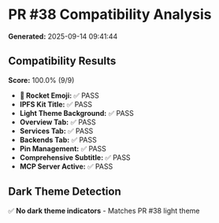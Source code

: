 # PR #38 Compatibility Analysis

**Generated:** 2025-09-14 09:41:44

## Compatibility Results
**Score:** 100.0% (9/9)

- **🚀 Rocket Emoji:** ✅ PASS
- **IPFS Kit Title:** ✅ PASS
- **Light Theme Background:** ✅ PASS
- **Overview Tab:** ✅ PASS
- **Services Tab:** ✅ PASS
- **Backends Tab:** ✅ PASS
- **Pin Management:** ✅ PASS
- **Comprehensive Subtitle:** ✅ PASS
- **MCP Server Active:** ✅ PASS

## Dark Theme Detection
✅ **No dark theme indicators** - Matches PR #38 light theme
